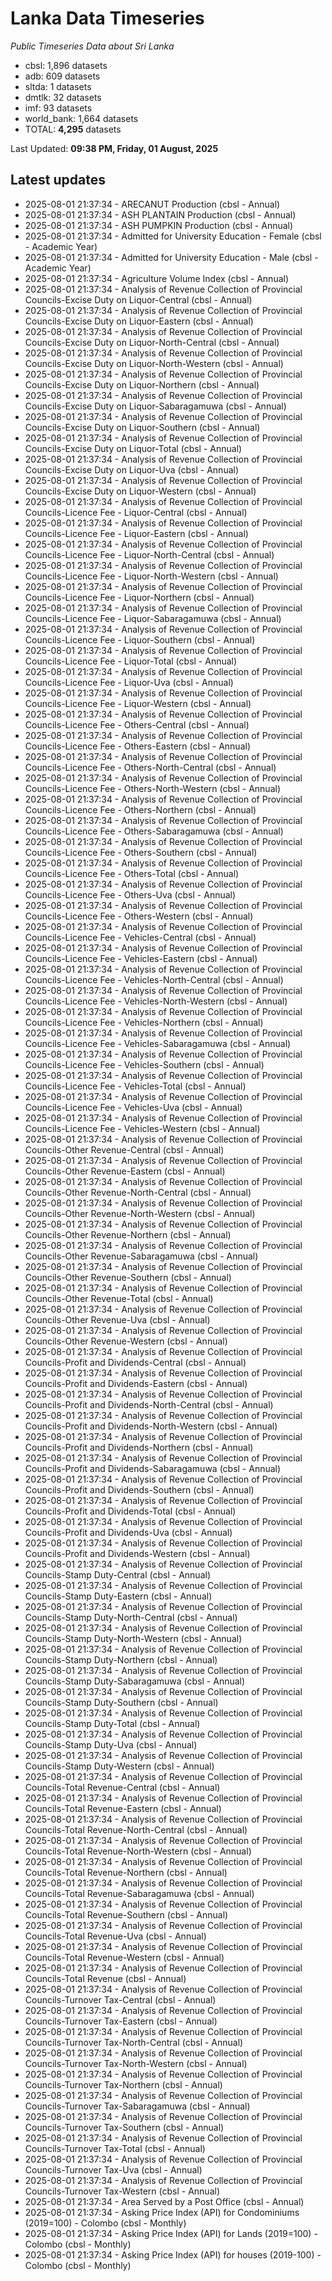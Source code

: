 # Lanka Data Timeseries
*Public Timeseries Data about Sri Lanka*

* cbsl: 1,896 datasets
* adb: 609 datasets
* sltda: 1 datasets
* dmtlk: 32 datasets
* imf: 93 datasets
* world_bank: 1,664 datasets
* TOTAL: **4,295** datasets

Last Updated: **09:38 PM, Friday, 01 August, 2025**

## Latest updates

* 2025-08-01 21:37:34 - ARECANUT Production (cbsl - Annual)
* 2025-08-01 21:37:34 - ASH PLANTAIN Production (cbsl - Annual)
* 2025-08-01 21:37:34 - ASH PUMPKIN Production (cbsl - Annual)
* 2025-08-01 21:37:34 - Admitted for University Education - Female (cbsl - Academic Year)
* 2025-08-01 21:37:34 - Admitted for University Education - Male (cbsl - Academic Year)
* 2025-08-01 21:37:34 - Agriculture Volume Index (cbsl - Annual)
* 2025-08-01 21:37:34 - Analysis of Revenue Collection of Provincial Councils-Excise Duty on Liquor-Central (cbsl - Annual)
* 2025-08-01 21:37:34 - Analysis of Revenue Collection of Provincial Councils-Excise Duty on Liquor-Eastern (cbsl - Annual)
* 2025-08-01 21:37:34 - Analysis of Revenue Collection of Provincial Councils-Excise Duty on Liquor-North-Central (cbsl - Annual)
* 2025-08-01 21:37:34 - Analysis of Revenue Collection of Provincial Councils-Excise Duty on Liquor-North-Western (cbsl - Annual)
* 2025-08-01 21:37:34 - Analysis of Revenue Collection of Provincial Councils-Excise Duty on Liquor-Northern (cbsl - Annual)
* 2025-08-01 21:37:34 - Analysis of Revenue Collection of Provincial Councils-Excise Duty on Liquor-Sabaragamuwa (cbsl - Annual)
* 2025-08-01 21:37:34 - Analysis of Revenue Collection of Provincial Councils-Excise Duty on Liquor-Southern (cbsl - Annual)
* 2025-08-01 21:37:34 - Analysis of Revenue Collection of Provincial Councils-Excise Duty on Liquor-Total (cbsl - Annual)
* 2025-08-01 21:37:34 - Analysis of Revenue Collection of Provincial Councils-Excise Duty on Liquor-Uva (cbsl - Annual)
* 2025-08-01 21:37:34 - Analysis of Revenue Collection of Provincial Councils-Excise Duty on Liquor-Western (cbsl - Annual)
* 2025-08-01 21:37:34 - Analysis of Revenue Collection of Provincial Councils-Licence Fee - Liquor-Central (cbsl - Annual)
* 2025-08-01 21:37:34 - Analysis of Revenue Collection of Provincial Councils-Licence Fee - Liquor-Eastern (cbsl - Annual)
* 2025-08-01 21:37:34 - Analysis of Revenue Collection of Provincial Councils-Licence Fee - Liquor-North-Central (cbsl - Annual)
* 2025-08-01 21:37:34 - Analysis of Revenue Collection of Provincial Councils-Licence Fee - Liquor-North-Western (cbsl - Annual)
* 2025-08-01 21:37:34 - Analysis of Revenue Collection of Provincial Councils-Licence Fee - Liquor-Northern (cbsl - Annual)
* 2025-08-01 21:37:34 - Analysis of Revenue Collection of Provincial Councils-Licence Fee - Liquor-Sabaragamuwa (cbsl - Annual)
* 2025-08-01 21:37:34 - Analysis of Revenue Collection of Provincial Councils-Licence Fee - Liquor-Southern (cbsl - Annual)
* 2025-08-01 21:37:34 - Analysis of Revenue Collection of Provincial Councils-Licence Fee - Liquor-Total (cbsl - Annual)
* 2025-08-01 21:37:34 - Analysis of Revenue Collection of Provincial Councils-Licence Fee - Liquor-Uva (cbsl - Annual)
* 2025-08-01 21:37:34 - Analysis of Revenue Collection of Provincial Councils-Licence Fee - Liquor-Western (cbsl - Annual)
* 2025-08-01 21:37:34 - Analysis of Revenue Collection of Provincial Councils-Licence Fee - Others-Central (cbsl - Annual)
* 2025-08-01 21:37:34 - Analysis of Revenue Collection of Provincial Councils-Licence Fee - Others-Eastern (cbsl - Annual)
* 2025-08-01 21:37:34 - Analysis of Revenue Collection of Provincial Councils-Licence Fee - Others-North-Central (cbsl - Annual)
* 2025-08-01 21:37:34 - Analysis of Revenue Collection of Provincial Councils-Licence Fee - Others-North-Western (cbsl - Annual)
* 2025-08-01 21:37:34 - Analysis of Revenue Collection of Provincial Councils-Licence Fee - Others-Northern (cbsl - Annual)
* 2025-08-01 21:37:34 - Analysis of Revenue Collection of Provincial Councils-Licence Fee - Others-Sabaragamuwa (cbsl - Annual)
* 2025-08-01 21:37:34 - Analysis of Revenue Collection of Provincial Councils-Licence Fee - Others-Southern (cbsl - Annual)
* 2025-08-01 21:37:34 - Analysis of Revenue Collection of Provincial Councils-Licence Fee - Others-Total (cbsl - Annual)
* 2025-08-01 21:37:34 - Analysis of Revenue Collection of Provincial Councils-Licence Fee - Others-Uva (cbsl - Annual)
* 2025-08-01 21:37:34 - Analysis of Revenue Collection of Provincial Councils-Licence Fee - Others-Western (cbsl - Annual)
* 2025-08-01 21:37:34 - Analysis of Revenue Collection of Provincial Councils-Licence Fee - Vehicles-Central (cbsl - Annual)
* 2025-08-01 21:37:34 - Analysis of Revenue Collection of Provincial Councils-Licence Fee - Vehicles-Eastern (cbsl - Annual)
* 2025-08-01 21:37:34 - Analysis of Revenue Collection of Provincial Councils-Licence Fee - Vehicles-North-Central (cbsl - Annual)
* 2025-08-01 21:37:34 - Analysis of Revenue Collection of Provincial Councils-Licence Fee - Vehicles-North-Western (cbsl - Annual)
* 2025-08-01 21:37:34 - Analysis of Revenue Collection of Provincial Councils-Licence Fee - Vehicles-Northern (cbsl - Annual)
* 2025-08-01 21:37:34 - Analysis of Revenue Collection of Provincial Councils-Licence Fee - Vehicles-Sabaragamuwa (cbsl - Annual)
* 2025-08-01 21:37:34 - Analysis of Revenue Collection of Provincial Councils-Licence Fee - Vehicles-Southern (cbsl - Annual)
* 2025-08-01 21:37:34 - Analysis of Revenue Collection of Provincial Councils-Licence Fee - Vehicles-Total (cbsl - Annual)
* 2025-08-01 21:37:34 - Analysis of Revenue Collection of Provincial Councils-Licence Fee - Vehicles-Uva (cbsl - Annual)
* 2025-08-01 21:37:34 - Analysis of Revenue Collection of Provincial Councils-Licence Fee - Vehicles-Western (cbsl - Annual)
* 2025-08-01 21:37:34 - Analysis of Revenue Collection of Provincial Councils-Other Revenue-Central (cbsl - Annual)
* 2025-08-01 21:37:34 - Analysis of Revenue Collection of Provincial Councils-Other Revenue-Eastern (cbsl - Annual)
* 2025-08-01 21:37:34 - Analysis of Revenue Collection of Provincial Councils-Other Revenue-North-Central (cbsl - Annual)
* 2025-08-01 21:37:34 - Analysis of Revenue Collection of Provincial Councils-Other Revenue-North-Western (cbsl - Annual)
* 2025-08-01 21:37:34 - Analysis of Revenue Collection of Provincial Councils-Other Revenue-Northern (cbsl - Annual)
* 2025-08-01 21:37:34 - Analysis of Revenue Collection of Provincial Councils-Other Revenue-Sabaragamuwa (cbsl - Annual)
* 2025-08-01 21:37:34 - Analysis of Revenue Collection of Provincial Councils-Other Revenue-Southern (cbsl - Annual)
* 2025-08-01 21:37:34 - Analysis of Revenue Collection of Provincial Councils-Other Revenue-Total (cbsl - Annual)
* 2025-08-01 21:37:34 - Analysis of Revenue Collection of Provincial Councils-Other Revenue-Uva (cbsl - Annual)
* 2025-08-01 21:37:34 - Analysis of Revenue Collection of Provincial Councils-Other Revenue-Western (cbsl - Annual)
* 2025-08-01 21:37:34 - Analysis of Revenue Collection of Provincial Councils-Profit and Dividends-Central (cbsl - Annual)
* 2025-08-01 21:37:34 - Analysis of Revenue Collection of Provincial Councils-Profit and Dividends-Eastern (cbsl - Annual)
* 2025-08-01 21:37:34 - Analysis of Revenue Collection of Provincial Councils-Profit and Dividends-North-Central (cbsl - Annual)
* 2025-08-01 21:37:34 - Analysis of Revenue Collection of Provincial Councils-Profit and Dividends-North-Western (cbsl - Annual)
* 2025-08-01 21:37:34 - Analysis of Revenue Collection of Provincial Councils-Profit and Dividends-Northern (cbsl - Annual)
* 2025-08-01 21:37:34 - Analysis of Revenue Collection of Provincial Councils-Profit and Dividends-Sabaragamuwa (cbsl - Annual)
* 2025-08-01 21:37:34 - Analysis of Revenue Collection of Provincial Councils-Profit and Dividends-Southern (cbsl - Annual)
* 2025-08-01 21:37:34 - Analysis of Revenue Collection of Provincial Councils-Profit and Dividends-Total (cbsl - Annual)
* 2025-08-01 21:37:34 - Analysis of Revenue Collection of Provincial Councils-Profit and Dividends-Uva (cbsl - Annual)
* 2025-08-01 21:37:34 - Analysis of Revenue Collection of Provincial Councils-Profit and Dividends-Western (cbsl - Annual)
* 2025-08-01 21:37:34 - Analysis of Revenue Collection of Provincial Councils-Stamp Duty-Central (cbsl - Annual)
* 2025-08-01 21:37:34 - Analysis of Revenue Collection of Provincial Councils-Stamp Duty-Eastern (cbsl - Annual)
* 2025-08-01 21:37:34 - Analysis of Revenue Collection of Provincial Councils-Stamp Duty-North-Central (cbsl - Annual)
* 2025-08-01 21:37:34 - Analysis of Revenue Collection of Provincial Councils-Stamp Duty-North-Western (cbsl - Annual)
* 2025-08-01 21:37:34 - Analysis of Revenue Collection of Provincial Councils-Stamp Duty-Northern (cbsl - Annual)
* 2025-08-01 21:37:34 - Analysis of Revenue Collection of Provincial Councils-Stamp Duty-Sabaragamuwa (cbsl - Annual)
* 2025-08-01 21:37:34 - Analysis of Revenue Collection of Provincial Councils-Stamp Duty-Southern (cbsl - Annual)
* 2025-08-01 21:37:34 - Analysis of Revenue Collection of Provincial Councils-Stamp Duty-Total (cbsl - Annual)
* 2025-08-01 21:37:34 - Analysis of Revenue Collection of Provincial Councils-Stamp Duty-Uva (cbsl - Annual)
* 2025-08-01 21:37:34 - Analysis of Revenue Collection of Provincial Councils-Stamp Duty-Western (cbsl - Annual)
* 2025-08-01 21:37:34 - Analysis of Revenue Collection of Provincial Councils-Total Revenue-Central (cbsl - Annual)
* 2025-08-01 21:37:34 - Analysis of Revenue Collection of Provincial Councils-Total Revenue-Eastern (cbsl - Annual)
* 2025-08-01 21:37:34 - Analysis of Revenue Collection of Provincial Councils-Total Revenue-North-Central (cbsl - Annual)
* 2025-08-01 21:37:34 - Analysis of Revenue Collection of Provincial Councils-Total Revenue-North-Western (cbsl - Annual)
* 2025-08-01 21:37:34 - Analysis of Revenue Collection of Provincial Councils-Total Revenue-Northern (cbsl - Annual)
* 2025-08-01 21:37:34 - Analysis of Revenue Collection of Provincial Councils-Total Revenue-Sabaragamuwa (cbsl - Annual)
* 2025-08-01 21:37:34 - Analysis of Revenue Collection of Provincial Councils-Total Revenue-Southern (cbsl - Annual)
* 2025-08-01 21:37:34 - Analysis of Revenue Collection of Provincial Councils-Total Revenue-Uva (cbsl - Annual)
* 2025-08-01 21:37:34 - Analysis of Revenue Collection of Provincial Councils-Total Revenue-Western (cbsl - Annual)
* 2025-08-01 21:37:34 - Analysis of Revenue Collection of Provincial Councils-Total Revenue (cbsl - Annual)
* 2025-08-01 21:37:34 - Analysis of Revenue Collection of Provincial Councils-Turnover Tax-Central (cbsl - Annual)
* 2025-08-01 21:37:34 - Analysis of Revenue Collection of Provincial Councils-Turnover Tax-Eastern (cbsl - Annual)
* 2025-08-01 21:37:34 - Analysis of Revenue Collection of Provincial Councils-Turnover Tax-North-Central (cbsl - Annual)
* 2025-08-01 21:37:34 - Analysis of Revenue Collection of Provincial Councils-Turnover Tax-North-Western (cbsl - Annual)
* 2025-08-01 21:37:34 - Analysis of Revenue Collection of Provincial Councils-Turnover Tax-Northern (cbsl - Annual)
* 2025-08-01 21:37:34 - Analysis of Revenue Collection of Provincial Councils-Turnover Tax-Sabaragamuwa (cbsl - Annual)
* 2025-08-01 21:37:34 - Analysis of Revenue Collection of Provincial Councils-Turnover Tax-Southern (cbsl - Annual)
* 2025-08-01 21:37:34 - Analysis of Revenue Collection of Provincial Councils-Turnover Tax-Total (cbsl - Annual)
* 2025-08-01 21:37:34 - Analysis of Revenue Collection of Provincial Councils-Turnover Tax-Uva (cbsl - Annual)
* 2025-08-01 21:37:34 - Analysis of Revenue Collection of Provincial Councils-Turnover Tax-Western (cbsl - Annual)
* 2025-08-01 21:37:34 - Area Served by a Post Office (cbsl - Annual)
* 2025-08-01 21:37:34 - Asking Price Index (API) for Condominiums (2019=100) - Colombo (cbsl - Monthly)
* 2025-08-01 21:37:34 - Asking Price Index (API) for Lands (2019=100) - Colombo (cbsl - Monthly)
* 2025-08-01 21:37:34 - Asking Price Index (API) for houses (2019-100) - Colombo (cbsl - Monthly)